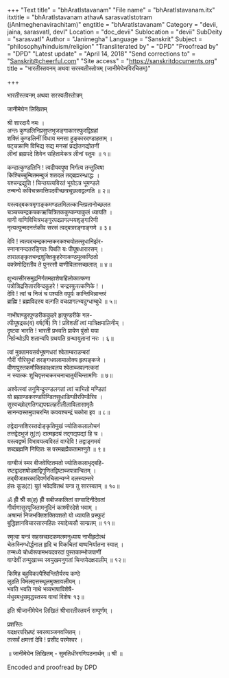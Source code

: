 +++
"Text title" = "bhAratIstavanam"
"File name" = "bhAratIstavanam.itx"
itxtitle = "bhAratIstavanam athavA sarasvatIstotram (jAnImeghenavirachitam)"
engtitle = "bhAratIstavanam"
Category = "devii, jaina, sarasvatI, devI"
Location = "doc_devii"
Sublocation = "devii"
SubDeity = "sarasvatI"
Author = "Janimegha"
Language = "Sanskrit"
Subject = "philosophy/hinduism/religion"
"Transliterated by" = "DPD"
"Proofread by" = "DPD"
"Latest update" = "April 14, 2018"
"Send corrections to" = "Sanskrit@cheerful.com"
"Site access" = "https://sanskritdocuments.org"
title = "भारतीस्तवनम् अथवा सरस्वतीस्तोत्रम् (जानीमेघेनविरचितम्)"

+++
  
 भारतीस्तवनम् अथवा सरस्वतीस्तोत्रम्   
  
जानीमेघेन लिखितम्  
  
श्री शारदायै नमः ।  
अन्तः कुण्डलिनिप्रसुप्तभुजङ्गाकारस्फुरद्विग्रहां  
शक्तिं कुण्डलिनीं विधाय मनसा हुङ्कारदण्डाहताम् ।  
षट्चक्राणि विभिद्य सद्य मनसां प्रद्योतनद्योतनीं  
लीनां ब्रह्मपदे शिवेन सहितामेकत्र लीनां स्तुमः ॥ १॥  
  
कन्दात्कुण्डलिनि ! त्वदीयवपुषा निर्गत्य तन्तुत्विषा  
किश्चिच्चुम्बितमम्बुजं शतदलं तद्ब्रह्मरन्ध्राद्धः ।  
यश्चन्द्रद्युति ! चिन्तयत्यविरतं भूयोऽत्र भूमण्डले  
तन्मन्ये कविचक्रवत्तिपदवीच्छत्रचूछलाद्वल्गति ॥ २॥  
  
यस्त्वद्बकत्रमृगाङ्कमण्डलमिलत्कान्तिप्रतानोच्छलत  
चञ्चच्चन्द्रकचकऋचित्रितककुप्कन्याकुलं ध्यायति ।  
वाणी वाणिविचित्रभङ्गुरपदप्रागल्भयश‍ृङ्गारिणी  
नृत्यत्युन्मदनर्त्तकीव सरसं त्वद्बत्ररङ्गाङ्गणे ॥ ३॥  
  
देवि ! त्वत्पदचन्द्रकान्तकरकश्चयोतत्सुधानिर्झर-  
स्नानानन्दतरङ्गितः पिबति यः पीयूषधारारसम् ।  
तारालङ्कृतचन्द्रशुक्तिकुहरेणाकण्ठमुत्कण्ठितो  
वक्त्रेणोद्रिरतीव ते पुनरसौ वाणीविलासच्छलात् ॥ ४॥  
  
क्षुभ्यत्सीरसमुद्रनिर्गतमहाशेषाहिलोकात्फणा  
पत्रोत्रिद्रसितारविन्दकुहरे ! चन्द्रस्फुरत्कणिके ! ।  
देवि ! त्वां च निजं च पश्यति वपुर्यः कान्तिभिन्नान्तरं  
ब्राह्मि ! ब्रह्मविदस्य वल्गति वचःप्रागल्भ्यदुग्धाम्बुधे ॥ ५॥  
  
नाभीपाण्डुरपुण्डरीककुहरे हृत्पुण्डरीके गल-  
त्पीयूषद्रक(व) वर्ष(र्षि) णि ! प्रविशतीं त्वां मात्रिक्षमालिनीम् ।  
दृष्टवा भारति ! भारती प्रभवति प्रायेण पुंसो यया  
निर्ग्रन्थोऽपि शतान्यपि ग्रथयति ग्रन्थायुतानां नरः । ६॥  
  
त्वां मुक्तामयसर्वभूषणधरां श्वेताम्बराडम्बरां  
गौरीं गौरिसुधां तरङ्गधवलामालोक्य हृत्पङ्कजे ।  
वीणापुस्तकमौक्तिकाक्षवलय श्वेताब्जवल्गत्करां  
न स्यात्कः शुचिवृत्तचक्ररचनाचातुर्यचिन्तामणिः ॥ ७॥  
  
अश्येत्स्वां तनुमिन्दुमण्डलगतां त्वां चाभितो मण्डितां  
यो ब्रह्माण्डकरण्डपिण्डितसुधाडिण्डीरपिण्डैरिव ।  
सुस्वच्छोद्गतिगद्यपद्मलहरीलीलाविलासामृतैः  
सानन्दास्तमुपाचरन्ति कवयश्चन्द्रं चकोरा इव ॥ ८॥  
  
तद्वेदान्तशिरस्तदोङ्कृतिमुखं ज्योतिःकलालोचनं  
तत्तद्वेदभुजं तु(त) दात्महृदयं तद्गद्यपद्यां हि च ।  
यस्त्वद्वर्ष्म विभावयत्यविरतं वाग्देवि ! तद्वाङ्गमयं  
शब्दब्रह्मणि निष्ठितः स परमब्रह्मैकतामश्नुते ॥ ९॥  
  
वाग्बीजं स्मर बीजवेष्टितमतो ज्योतिःकलाभृद्बहि-  
रष्टद्वादशषोडशद्विगुणितद्विष्टाब्जपत्रान्वितम् ।  
तद्बीजाक्षरकादिवर्णरचितान्यग्ने दलस्यान्तरे  
हंसः कूड(ट) युतं भवेदवितथं यन्त्र तु सारस्वतम् ॥ १०॥  
  
ॐ ह्रीँ श्रीँ स(ह) ह्रीँ सबीजकलितां वाग्वादिनीदेवतां  
गीर्वाणासुरपूजितामनुदिनं काश्मीरदेशे भवाम् ।  
अश्रान्तं निजभक्तिशक्तिवशतो यो ध्यायति प्रस्फुटं  
बुद्धिज्ञानविचारसारमहितः स्याद्देव्यसौ साम्प्रतम् ॥ ११॥  
  
स्मृत्वा यन्त्रं सहस्रच्छदकमलमनुध्याय नाभीहृदोत्थं  
चेतःस्निग्धोर्द्धनाल हृदि च विकचितां बाष्पनिर्यातना स्यात् ।  
तन्मध्ये चोर्ध्वरूपामभयदवरदां पुस्तकाम्भोजपाणीं  
वाग्देवीं तन्मुखाच्च स्वमुखमनुगतां चिन्तयेदक्षरालीम् ॥ १२॥  
  
किमिह बहुविकल्पैश्विन्तितैर्यस्य कण्ठे  
लुठति विमलवृत्तस्थूलमुक्तावलीयम् ।  
भवति भवति नाथे भव्यभाषाविशेषै-  
र्मधुरमधुसमृद्धस्तस्य वाचां विशेषः १३॥  
  
इति श्रीजानीमेघेन लिखितं श्रीभारतीस्तवर्न सम्पूर्णम् ।  
  
प्रशस्तिः  
यदक्षरपरिभ्रष्टं स्वरव्यञ्जनवजितम् ।  
तत्सर्वं क्षमत्तां देवि ! प्रसीद परमेश्वर ।  
  
॥ जानीमेघेन लिखितम् - सुमतिधीरगणिपठनार्थम् ॥ श्री ॥  
  
  
Encoded and proofread by DPD  
  
